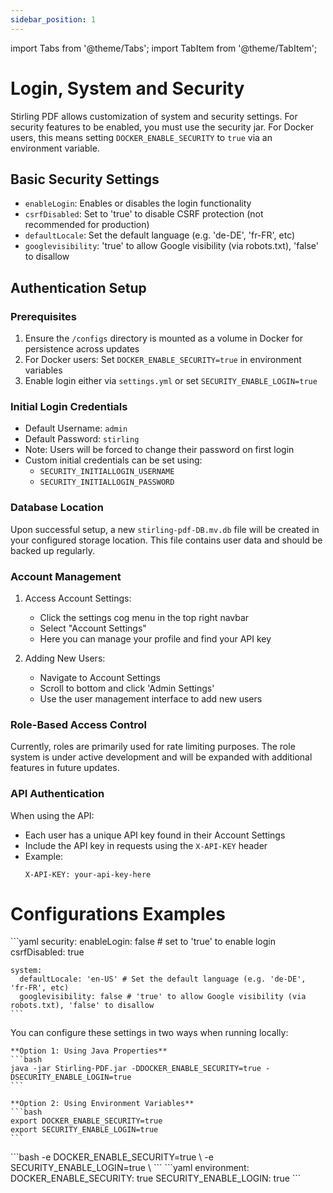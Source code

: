 ```yaml
---
sidebar_position: 1
---
```

import Tabs from '@theme/Tabs';
import TabItem from '@theme/TabItem';

# Login, System and Security

Stirling PDF allows customization of system and security settings. For security features to be enabled, you must use the security jar. For Docker users, this means setting `DOCKER_ENABLE_SECURITY` to `true` via an environment variable.

## Basic Security Settings

- `enableLogin`: Enables or disables the login functionality
- `csrfDisabled`: Set to 'true' to disable CSRF protection (not recommended for production)
- `defaultLocale`: Set the default language (e.g. 'de-DE', 'fr-FR', etc)
- `googlevisibility`: 'true' to allow Google visibility (via robots.txt), 'false' to disallow

## Authentication Setup

### Prerequisites
1. Ensure the `/configs` directory is mounted as a volume in Docker for persistence across updates
2. For Docker users: Set `DOCKER_ENABLE_SECURITY=true` in environment variables
3. Enable login either via `settings.yml` or set `SECURITY_ENABLE_LOGIN=true`

### Initial Login Credentials
- Default Username: `admin`
- Default Password: `stirling`
- Note: Users will be forced to change their password on first login
- Custom initial credentials can be set using:
  - `SECURITY_INITIALLOGIN_USERNAME`
  - `SECURITY_INITIALLOGIN_PASSWORD`

### Database Location
Upon successful setup, a new `stirling-pdf-DB.mv.db` file will be created in your configured storage location. This file contains user data and should be backed up regularly.

### Account Management
1. Access Account Settings:
   - Click the settings cog menu in the top right navbar
   - Select "Account Settings"
   - Here you can manage your profile and find your API key

2. Adding New Users:
   - Navigate to Account Settings
   - Scroll to bottom and click 'Admin Settings'
   - Use the user management interface to add new users

### Role-Based Access Control
Currently, roles are primarily used for rate limiting purposes. The role system is under active development and will be expanded with additional features in future updates.

### API Authentication
When using the API:
- Each user has a unique API key found in their Account Settings
- Include the API key in requests using the `X-API-KEY` header
- Example:
  ```
  X-API-KEY: your-api-key-here
  ```


# Configurations Examples

<Tabs groupId="config-methods">
  <TabItem value="settings" label="Settings File">
    ```yaml
    security:
      enableLogin: false # set to 'true' to enable login
      csrfDisabled: true

    system:
      defaultLocale: 'en-US' # Set the default language (e.g. 'de-DE', 'fr-FR', etc)
      googlevisibility: false # 'true' to allow Google visibility (via robots.txt), 'false' to disallow
    ```
  </TabItem>
  <TabItem value="local" label="Local Configuration">
    You can configure these settings in two ways when running locally:

    **Option 1: Using Java Properties**
    ```bash
    java -jar Stirling-PDF.jar -DDOCKER_ENABLE_SECURITY=true -DSECURITY_ENABLE_LOGIN=true
    ```

    **Option 2: Using Environment Variables**
    ```bash
    export DOCKER_ENABLE_SECURITY=true
    export SECURITY_ENABLE_LOGIN=true
    ```
  </TabItem>
  <TabItem value="docker-run" label="Docker Run">
    ```bash
    -e DOCKER_ENABLE_SECURITY=true \
    -e SECURITY_ENABLE_LOGIN=true \
    ```
  </TabItem>
  <TabItem value="docker-compose" label="Docker Compose">
    ```yaml
    environment:
      DOCKER_ENABLE_SECURITY: true
      SECURITY_ENABLE_LOGIN: true
    ```
  </TabItem>
</Tabs>